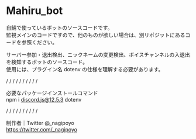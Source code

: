 # Mahiru_bot

自鯖で使っているボットのソースコードです。
\
監視メインのコードですので、他のものが欲しい場合は、別リポジットにあるコードを参照ください。

サーバー参加・退出検出、ニックネームの変更検出、ボイスチャンネルの入退出を検知するボットのソースコード。
\
使用には、プラグイン名 dotenv の仕様を理解する必要があります。

/ / / / / / / / / /

必要なパッケージインストールコマンド
\
npm i discord.js@12.5.3 dotenv

/ / / / / / / / / /

制作者｜Twitter @_nagipoyo
\
https://twitter.com/_nagipoyo
